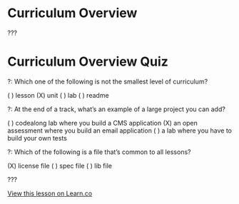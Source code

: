 # Curriculum Overview

???

# Curriculum Overview Quiz

?: Which one of the following is not the smallest level of curriculum?

( ) lesson
(X) unit
( ) lab
( ) readme

?: At the end of a track, what’s an example of a large project you can add?

( ) codealong lab where you build a CMS application
(X) an open assessment where you build an email application 
( ) a lab where you have to build your own tests 

?: Which of the following is a file that’s common to all lessons?

(X) license file
( ) spec file
( ) lib file

???

<a href='https://learn.co/lessons/quiz' data-visibility='hidden'>View this lesson on Learn.co</a>
